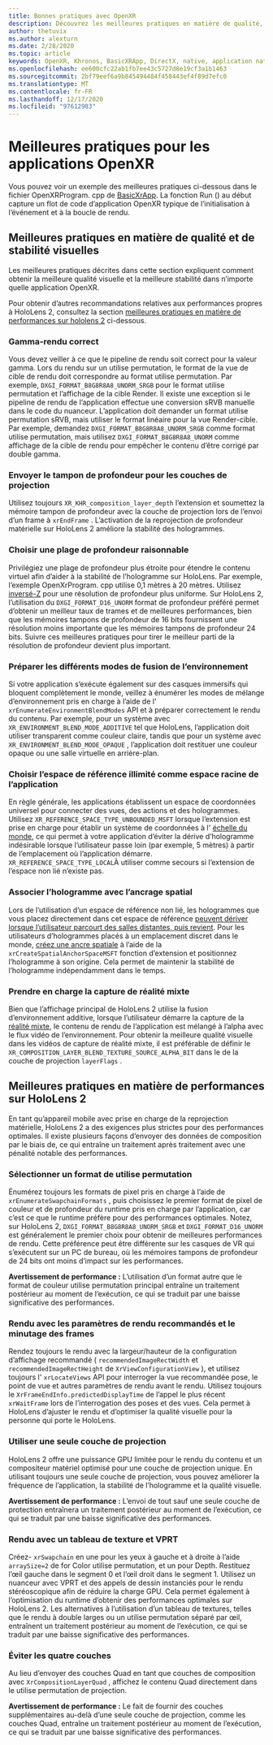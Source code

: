 ```yaml
---
title: Bonnes pratiques avec OpenXR
description: Découvrez les meilleures pratiques en matière de qualité, de stabilité et de performances visuelles pour vos applications OpenXR.
author: thetuvix
ms.author: alexturn
ms.date: 2/28/2020
ms.topic: article
keywords: OpenXR, Khronos, BasicXRApp, DirectX, native, application native, moteur personnalisé, intergiciel, meilleures pratiques, performances, qualité, stabilité
ms.openlocfilehash: ee600cfc22ab1fb7ee43c5727d8e19cf3a1b1463
ms.sourcegitcommit: 2bf79eef6a9b845494484f458443ef4f89d7efc0
ms.translationtype: MT
ms.contentlocale: fr-FR
ms.lasthandoff: 12/17/2020
ms.locfileid: "97612983"
---
```

# <a name="openxr-app-best-practices"></a>Meilleures pratiques pour les applications OpenXR

Vous pouvez voir un exemple des meilleures pratiques ci-dessous dans le fichier OpenXRProgram. cpp de <a href="https://github.com/microsoft/OpenXR-MixedReality/tree/master/samples/BasicXrApp" target="_blank">BasicXrApp</a>. La fonction Run () au début capture un flot de code d’application OpenXR typique de l’initialisation à l’événement et à la boucle de rendu.

## <a name="best-practices-for-visual-quality-and-stability"></a>Meilleures pratiques en matière de qualité et de stabilité visuelles

Les meilleures pratiques décrites dans cette section expliquent comment obtenir la meilleure qualité visuelle et la meilleure stabilité dans n’importe quelle application OpenXR.

Pour obtenir d’autres recommandations relatives aux performances propres à HoloLens 2, consultez la section [meilleures pratiques en matière de performances sur hololens 2](#best-practices-for-performance-on-hololens-2) ci-dessous.

### <a name="gamma-correct-rendering"></a>Gamma-rendu correct

Vous devez veiller à ce que le pipeline de rendu soit correct pour la valeur gamma. Lors du rendu sur un utilise permutation, le format de la vue de cible de rendu doit correspondre au format utilise permutation. Par exemple, `DXGI_FORMAT_B8G8R8A8_UNORM_SRGB` pour le format utilise permutation et l’affichage de la cible Render.
Il existe une exception si le pipeline de rendu de l’application effectue une conversion sRVB manuelle dans le code du nuanceur. L’application doit demander un format utilise permutation sRVB, mais utiliser le format linéaire pour la vue Render-cible. Par exemple, demandez `DXGI_FORMAT_B8G8R8A8_UNORM_SRGB` comme format utilise permutation, mais utilisez `DXGI_FORMAT_B8G8R8A8_UNORM` comme affichage de la cible de rendu pour empêcher le contenu d’être corrigé par double gamma.

### <a name="submit-depth-buffer-for-projection-layers"></a>Envoyer le tampon de profondeur pour les couches de projection

Utilisez toujours `XR_KHR_composition_layer_depth` l’extension et soumettez la mémoire tampon de profondeur avec la couche de projection lors de l’envoi d’un frame à `xrEndFrame` .
L’activation de la reprojection de profondeur matérielle sur HoloLens 2 améliore la stabilité des hologrammes.

### <a name="choose-a-reasonable-depth-range"></a>Choisir une plage de profondeur raisonnable

Privilégiez une plage de profondeur plus étroite pour étendre le contenu virtuel afin d’aider à la stabilité de l’hologramme sur HoloLens.
Par exemple, l’exemple OpenXrProgram. cpp utilise 0,1 mètres à 20 mètres.
Utilisez [inversé-Z](https://developer.nvidia.com/content/depth-precision-visualized) pour une résolution de profondeur plus uniforme.
Sur HoloLens 2, l’utilisation du `DXGI_FORMAT_D16_UNORM` format de profondeur préféré permet d’obtenir un meilleur taux de trames et de meilleures performances, bien que les mémoires tampons de profondeur de 16 bits fournissent une résolution moins importante que les mémoires tampons de profondeur 24 bits.
Suivre ces meilleures pratiques pour tirer le meilleur parti de la résolution de profondeur devient plus important.

### <a name="prepare-for-different-environment-blend-modes"></a>Préparer les différents modes de fusion de l’environnement

Si votre application s’exécute également sur des casques immersifs qui bloquent complètement le monde, veillez à énumérer les modes de mélange d’environnement pris en charge à l’aide de l' `xrEnumerateEnvironmentBlendModes` API et à préparer correctement le rendu du contenu.
Par exemple, pour un système avec `XR_ENVIRONMENT_BLEND_MODE_ADDITIVE` tel que HoloLens, l’application doit utiliser transparent comme couleur claire, tandis que pour un système avec `XR_ENVIRONMENT_BLEND_MODE_OPAQUE` , l’application doit restituer une couleur opaque ou une salle virtuelle en arrière-plan.

### <a name="choose-unbounded-reference-space-as-applications-root-space"></a>Choisir l’espace de référence illimité comme espace racine de l’application

En règle générale, les applications établissent un espace de coordonnées universel pour connecter des vues, des actions et des hologrammes.
Utilisez `XR_REFERENCE_SPACE_TYPE_UNBOUNDED_MSFT` lorsque l’extension est prise en charge pour établir un système de coordonnées à l' [échelle du monde](../../design/coordinate-systems.md#building-a-world-scale-experience), ce qui permet à votre application d’éviter la dérive d’hologramme indésirable lorsque l’utilisateur passe loin (par exemple, 5 mètres) à partir de l’emplacement où l’application démarre.
`XR_REFERENCE_SPACE_TYPE_LOCAL`À utiliser comme secours si l’extension de l’espace non lié n’existe pas.

### <a name="associate-hologram-with-spatial-anchor"></a>Associer l’hologramme avec l’ancrage spatial

Lors de l’utilisation d’un espace de référence non lié, les hologrammes que vous placez directement dans cet espace de référence [peuvent dériver lorsque l’utilisateur parcourt des salles distantes, puis revient](../../design/coordinate-systems.md#building-a-world-scale-experience).
Pour les utilisateurs d’hologrammes placés à un emplacement discret dans le monde, [créez une ancre spatiale](../../design/spatial-anchors.md#best-practices) à l’aide de la `xrCreateSpatialAnchorSpaceMSFT` fonction d’extension et positionnez l’hologramme à son origine. Cela permet de maintenir la stabilité de l’hologramme indépendamment dans le temps.

### <a name="support-mixed-reality-capture"></a>Prendre en charge la capture de réalité mixte

Bien que l’affichage principal de HoloLens 2 utilise la fusion d’environnement additive, lorsque l’utilisateur démarre la capture de la [réalité mixte](../platform-capabilities-and-apis/mixed-reality-capture-for-developers.md), le contenu de rendu de l’application est mélangé à l’alpha avec le flux vidéo de l’environnement.
Pour obtenir la meilleure qualité visuelle dans les vidéos de capture de réalité mixte, il est préférable de définir le `XR_COMPOSITION_LAYER_BLEND_TEXTURE_SOURCE_ALPHA_BIT` dans le de la couche de projection `layerFlags` .

## <a name="best-practices-for-performance-on-hololens-2"></a>Meilleures pratiques en matière de performances sur HoloLens 2

En tant qu’appareil mobile avec prise en charge de la reprojection matérielle, HoloLens 2 a des exigences plus strictes pour des performances optimales.  Il existe plusieurs façons d’envoyer des données de composition par le biais de, ce qui entraîne un traitement après traitement avec une pénalité notable des performances.

### <a name="select-a-swapchain-format"></a>Sélectionner un format de utilise permutation

Énumérez toujours les formats de pixel pris en charge à l’aide de `xrEnumerateSwapchainFormats` , puis choisissez le premier format de pixel de couleur et de profondeur du runtime pris en charge par l’application, car c’est ce que le runtime préfère pour des performances optimales. Notez, sur HoloLens 2, `DXGI_FORMAT_B8G8R8A8_UNORM_SRGB` et `DXGI_FORMAT_D16_UNORM` est généralement le premier choix pour obtenir de meilleures performances de rendu. Cette préférence peut être différente sur les casques de VR qui s’exécutent sur un PC de bureau, où les mémoires tampons de profondeur de 24 bits ont moins d’impact sur les performances.
  
**Avertissement de performance :** L’utilisation d’un format autre que le format de couleur utilise permutation principal entraîne un traitement postérieur au moment de l’exécution, ce qui se traduit par une baisse significative des performances.

### <a name="render-with-recommended-rendering-parameters-and-frame-timing"></a>Rendu avec les paramètres de rendu recommandés et le minutage des frames

Rendez toujours le rendu avec la largeur/hauteur de la configuration d’affichage recommandé ( `recommendedImageRectWidth` et `recommendedImageRectHeight` de `XrViewConfigurationView` ), et utilisez toujours l' `xrLocateViews` API pour interroger la vue recommandée pose, le point de vue et autres paramètres de rendu avant le rendu.
Utilisez toujours le `XrFrameEndInfo.predictedDisplayTime` de l’appel le plus récent `xrWaitFrame` lors de l’interrogation des poses et des vues.
Cela permet à HoloLens d’ajuster le rendu et d’optimiser la qualité visuelle pour la personne qui porte le HoloLens.

### <a name="use-a-single-projection-layer"></a>Utiliser une seule couche de projection

HoloLens 2 offre une puissance GPU limitée pour le rendu du contenu et un compositeur matériel optimisé pour une couche de projection unique.
En utilisant toujours une seule couche de projection, vous pouvez améliorer la fréquence de l’application, la stabilité de l’hologramme et la qualité visuelle.  
  
**Avertissement de performance :** L’envoi de tout sauf une seule couche de protection entraînera un traitement postérieur au moment de l’exécution, ce qui se traduit par une baisse significative des performances.

### <a name="render-with-texture-array-and-vprt"></a>Rendu avec un tableau de texture et VPRT

Créez- `xrSwapchain` en une pour les yeux à gauche et à droite à l’aide `arraySize=2` de for Color utilise permutation, et un pour Depth.
Restituez l’œil gauche dans le segment 0 et l’œil droit dans le segment 1.
Utilisez un nuanceur avec VPRT et des appels de dessin instanciés pour le rendu stéréoscopique afin de réduire la charge GPU.
Cela permet également à l’optimisation du runtime d’obtenir des performances optimales sur HoloLens 2.
Les alternatives à l’utilisation d’un tableau de textures, telles que le rendu à double larges ou un utilise permutation séparé par œil, entraînent un traitement postérieur au moment de l’exécution, ce qui se traduit par une baisse significative des performances.

### <a name="avoid-quad-layers"></a>Éviter les quatre couches

Au lieu d’envoyer des couches Quad en tant que couches de composition avec `XrCompositionLayerQuad` , affichez le contenu Quad directement dans le utilise permutation de projection.

**Avertissement de performance :** Le fait de fournir des couches supplémentaires au-delà d’une seule couche de projection, comme les couches Quad, entraîne un traitement postérieur au moment de l’exécution, ce qui se traduit par une baisse significative des performances.